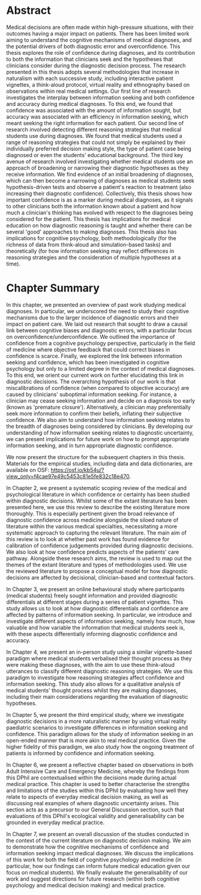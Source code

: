 # Abstract

Medical decisions are often made within high-pressure situations, with their outcomes having a major impact on patients. There has been limited work aiming to understand the cognitive mechanisms of medical diagnoses, and the potential drivers of both diagnostic error and overconfidence. This thesis explores the role of confidence during diagnoses, and its contribution to both the information that clinicians seek and the hypotheses that clinicians consider during the diagnostic decision process. The research presented in this thesis adopts several methodologies that increase in naturalism with each successive study, including interactive patient vignettes, a think-aloud protocol, virtual reality and ethnography based on observations within real medical settings. Our first line of research investigates the interplay between information seeking and both confidence and accuracy during medical diagnoses. To this end, we found that confidence was associated with the amount of information sought, but accuracy was associated with an efficiency in information seeking, which meant seeking the right information for each patient. Our second line of research involved detecting different reasoning strategies that medical students use during diagnoses. We found that medical students used a range of reasoning strategies that could not simply be explained by their individually preferred decision making style, the type of patient case being diagnosed or even the students' educational background. The third key avenue of research involved investigating whether medical students use an approach of broadening or narrowing their diagnostic hypotheses as they receive information. We find evidence of an initial broadening of diagnoses, which can then become a narrowing of diagnoses as medical students seek hypothesis-driven tests and observe a patient's reaction to treatment (also increasing their diagnostic confidence). Collectively, this thesis shows how important confidence is as a marker during medical diagnoses, as it signals to other clinicians both the information known about a patient and how much a clinician's thinking has evolved with respect to the diagnoses being considered for the patient. This thesis has implications for medical education on how diagnostic reasoning is taught and whether there can be several 'good' approaches to making diagnoses. This thesis also has implications for cognitive psychology, both methodologically (for the richness of data from think-aloud and simulation-based tasks) and theoretically (for how information seeking may reflect differences in reasoning strategies and the consideration of multiple hypotheses at a time).

# Chapter Summary

In this chapter, we presented an overview of past work studying medical diagnoses. In particular, we underscored the need to study their cognitive mechanisms due to the larger incidence of diagnostic errors and their impact on patient care. We laid out research that sought to draw a causal link between cognitive biases and diagnostic errors, with a particular focus on overconfidence/underconfidence. We outlined the importance of confidence from a cognitive psychology perspective, particularly in the field of medicine where objective feedback that could correct biases in confidence is scarce. Finally, we explored the link between information seeking and confidence, which has been investigated in cognitive psychology but only to a limited degree in the context of medical diagnoses. To this end, we orient our current work on further elucidating this link in diagnostic decisions. The overarching hypothesis of our work is that miscalibrations of confidence (when compared to objective accuracy) are caused by clinicians' suboptimal information seeking. For instance, a clinician may cease seeking information and decide on a diagnosis too early (known as 'premature closure'). Alternatively, a clinician may preferentially seek more information to confirm their beliefs, inflating their subjective confidence. We also aim to understand how information seeking relates to the breadth of diagnoses being considered by clinicians. By developing our understanding of how information seeking relates to diagnostic uncertainty, we can present implications for future work on how to prompt appropriate information seeking, and in turn appropriate diagnostic confidence.

We now present the structure for the subsequent chapters in this thesis. Materials for the empirical studies, including data and data dictionaries, are available on OSF: https://osf.io/kb54u/?view_only=f4cae97e49c5453c81e5fe832c18e470.

In Chapter 2, we present a systematic scoping review of the medical and psychological literature in which confidence or certainty has been studied within diagnostic decisions. Whilst some of the extant literature has been presented here, we use this review to describe the existing literature more thoroughly. This is especially pertinent given the broad relevance of diagnostic confidence across medicine alongside the siloed nature of literature within the various medical specialties, necessitating a more systematic approach to capturing the relevant literature. The main aim of this review is to look at whether past work has found evidence for calibration of confidence judgements provided during diagnostic decisions. We also look at how confidence predicts aspects of the patients' care pathway. Alongside these research aims, the review is used to map out the themes of the extant literature and types of methodologies used. We use the reviewed literature to propose a conceptual model for how diagnostic decisions are affected by decisional, clinician-based and contextual factors.

In Chapter 3, we present an online behavioural study where participants (medical students) freely sought information and provided diagnostic differentials at different stages during a series of patient vignettes. This study allows us to look at how diagnostic differentials and confidence are affected by patterns of information seeking. In particular, we introduce and investigate different aspects of information seeking, namely how much, how valuable and how variable the information that medical students seek is, with these aspects differentially informing diagnostic confidence and accuracy.

In Chapter 4, we present an in-person study using a similar vignette-based paradigm where medical students verbalised their thought process as they were making these diagnoses, with the aim to use these think-aloud utterances to classify different diagnostic reasoning strategies. We use this paradigm to investigate how reasoning strategies affect confidence and information seeking. This study also allows for a qualitative analysis of medical students' thought process whilst they are making diagnoses, including their main considerations regarding the evaluation of diagnostic hypotheses.

In Chapter 5, we present the third empirical study, where we investigate diagnostic decisions in a more naturalistic manner by using virtual reality paediatric scenarios to investigate differences in information seeking and confidence. This paradigm allows for the study of information seeking in an open-ended manner that is more akin to real medical practice. Given the higher fidelity of this paradigm, we also study how the ongoing treatment of patients is informed by confidence and information seeking.

In Chapter 6, we present a reflective chapter based on observations in both Adult Intensive Care and Emergency Medicine, whereby the findings from this DPhil are contextualised within the decisions made during actual medical practice. This chapter is used to better characterise the strengths and limitations of the studies within this DPhil by evaluating how well they relate to aspects of everyday medical decision making, as well as discussing real examples of where diagnostic uncertainty arises. This section acts as a precursor to our General Discussion section, such that evaluations of this DPhil's ecological validity and generalisability can be grounded in everyday medical practice.

In Chapter 7, we present an overall discussion of the studies conducted in the context of the current literature on diagnostic decision making. We aim to demonstrate how the cognitive mechanisms of confidence and information seeking impact medical diagnoses. We discuss the implications of this work for both the field of cognitive psychology and medicine (in particular, how our findings can inform future medical education given our focus on medical students). We finally evaluate the generalisability of our work and suggest directions for future research (within both cognitive psychology and medical decision making) and medical practice.
